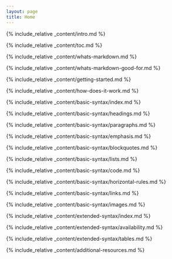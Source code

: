 ```yaml
---
layout: page
title: Home
---
```


{% include_relative _content/intro.md %}

{% include_relative _content/toc.md %}

{% include_relative _content/whats-markdown.md %}

{% include_relative _content/whats-markdown-good-for.md %}

{% include_relative _content/getting-started.md %}

{% include_relative _content/how-does-it-work.md %}

{% include_relative _content/basic-syntax/index.md %}

{% include_relative _content/basic-syntax/headings.md %}

{% include_relative _content/basic-syntax/paragraphs.md %}

{% include_relative _content/basic-syntax/emphasis.md %}

{% include_relative _content/basic-syntax/blockquotes.md %}

{% include_relative _content/basic-syntax/lists.md %}

{% include_relative _content/basic-syntax/code.md %}

{% include_relative _content/basic-syntax/horizontal-rules.md %}

{% include_relative _content/basic-syntax/links.md %}

{% include_relative _content/basic-syntax/images.md %}

{% include_relative _content/extended-syntax/index.md %}

{% include_relative _content/extended-syntax/availability.md %}

{% include_relative _content/extended-syntax/tables.md %}

{% include_relative _content/additional-resources.md %}
